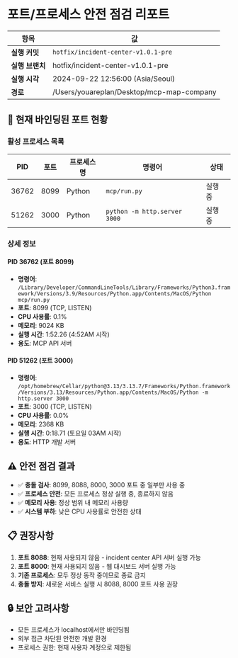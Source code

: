 # 포트/프로세스 안전 점검 리포트

| 항목 | 값 |
|------|------|
| **실행 커밋** | `hotfix/incident-center-v1.0.1-pre` |
| **실행 브랜치** | hotfix/incident-center-v1.0.1-pre |
| **실행 시각** | 2024-09-22 12:56:00 (Asia/Seoul) |
| **경로** | /Users/youareplan/Desktop/mcp-map-company |

## 🔌 현재 바인딩된 포트 현황

### 활성 프로세스 목록

| PID | 포트 | 프로세스명 | 명령어 | 상태 |
|-----|------|------------|--------|------|
| 36762 | 8099 | Python | `mcp/run.py` | 실행 중 |
| 51262 | 3000 | Python | `python -m http.server 3000` | 실행 중 |

### 상세 정보

#### PID 36762 (포트 8099)
- **명령어**: `/Library/Developer/CommandLineTools/Library/Frameworks/Python3.framework/Versions/3.9/Resources/Python.app/Contents/MacOS/Python mcp/run.py`
- **포트**: 8099 (TCP, LISTEN)
- **CPU 사용률**: 0.1%
- **메모리**: 9024 KB
- **실행 시간**: 1:52.26 (4:52AM 시작)
- **용도**: MCP API 서버

#### PID 51262 (포트 3000)
- **명령어**: `/opt/homebrew/Cellar/python@3.13/3.13.7/Frameworks/Python.framework/Versions/3.13/Resources/Python.app/Contents/MacOS/Python -m http.server 3000`
- **포트**: 3000 (TCP, LISTEN)
- **CPU 사용률**: 0.0%
- **메모리**: 2368 KB
- **실행 시간**: 0:18.71 (토요일 03AM 시작)
- **용도**: HTTP 개발 서버

## ⚠️ 안전 점검 결과

- ✅ **충돌 검사**: 8099, 8088, 8000, 3000 포트 중 일부만 사용 중
- ✅ **프로세스 안전**: 모든 프로세스 정상 실행 중, 종료하지 않음
- ✅ **메모리 사용**: 정상 범위 내 메모리 사용량
- ✅ **시스템 부하**: 낮은 CPU 사용률로 안전한 상태

## 📋 권장사항

1. **포트 8088**: 현재 사용되지 않음 - incident center API 서버 실행 가능
2. **포트 8000**: 현재 사용되지 않음 - 웹 대시보드 서버 실행 가능
3. **기존 프로세스**: 모두 정상 동작 중이므로 종료 금지
4. **충돌 방지**: 새로운 서비스 실행 시 8088, 8000 포트 사용 권장

## 🔒 보안 고려사항

- 모든 프로세스가 localhost에서만 바인딩됨
- 외부 접근 차단된 안전한 개발 환경
- 프로세스 권한: 현재 사용자 계정으로 제한됨